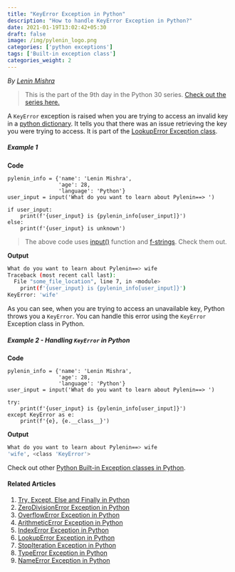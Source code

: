 ```yaml
---
title: "KeyError Exception in Python"
description: "How to handle KeyError Exception in Python?"
date: 2021-01-19T13:02:42+05:30
draft: false
image: /img/pylenin_logo.png
categories: ['python exceptions']
tags: ['Built-in exception class']
categories_weight: 2
---
```

<div class="sharethis-inline-follow-buttons"></div>

*By [Lenin Mishra](https://www.pylenin.com/authors/#lenin-mishra)*

> This is the part of the 9th day in the Python 30 series. [Check out the series here.](https://www.youtube.com/playlist?list=PLqEbL1vopgvuI-3wzwHqftEkH3AILozS5)

A `KeyError` exception is raised when you are trying to access an invalid key in a [python dictionary](https://www.pylenin.com/blogs/python-dictionary/). It tells you that there was an issue retrieving the key you were trying to access. It is part of the [LookupError Exception class](https://www.pylenin.com/blogs/lookup-error-python). 

##### Example 1

**Code**

```python3
pylenin_info = {'name': 'Lenin Mishra',
                'age': 28,
                'language': 'Python'}
user_input = input('What do you want to learn about Pylenin==> ')

if user_input:
    print(f'{user_input} is {pylenin_info[user_input]}')
else:
    print(f'{user_input} is unknown')
```

> The above code uses [input()](https://www.pylenin.com/blogs/how-input-works-python/) function and [f-strings](https://www.pylenin.com/blogs/f-strings-python/). Check them out.

**Output**

```bash
What do you want to learn about Pylenin==> wife
Traceback (most recent call last):
  File "some_file_location", line 7, in <module>
    print(f'{user_input} is {pylenin_info[user_input]}')
KeyError: 'wife'
```

As you can see, when you are trying to access an unavailable key, Python throws you a `KeyError`.
You can handle this error using the `KeyError` Exception class in Python.

##### Example 2 - Handling `KeyError` in Python

**Code**

```python3
pylenin_info = {'name': 'Lenin Mishra',
                'age': 28,
                'language': 'Python'}
user_input = input('What do you want to learn about Pylenin==> ')

try:
    print(f'{user_input} is {pylenin_info[user_input]}')
except KeyError as e:
    print(f'{e}, {e.__class__}')
```

**Output**

```bash
What do you want to learn about Pylenin==> wife
'wife', <class 'KeyError'>
```

Check out other [Python Built-in Exception classes in Python](https://www.pylenin.com/tags/built-in-exception-class/).

#### Related Articles

1. [Try, Except, Else and Finally in Python](https://www.pylenin.com/blogs/python-try-except-else-finally/)
2. [ZeroDivisionError Exception in Python](https://www.pylenin.com/blogs/zero-division-error-python/)
3. [OverflowError Exception in Python](https://www.pylenin.com/blogs/overflow-error-python/)
4. [ArithmeticError Exception in Python](https://www.pylenin.com/blogs/arithmetic-error-python/)
5. [IndexError Exception in Python](https://www.pylenin.com/blogs/index-error-python/)
6. [LookupError Exception in Python](https://www.pylenin.com/blogs/lookup-error-python/)
7. [StopIteration Exception in Python](https://www.pylenin.com/blogs/stop-iteration-error-python/)
8. [TypeError Exception in Python](https://www.pylenin.com/blogs/type-error-python/)
9. [NameError Exception in Python](https://www.pylenin.com/blogs/name-error-python/)